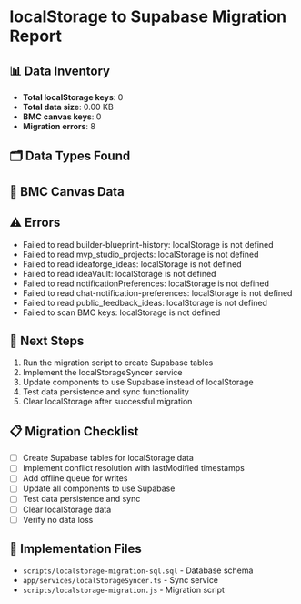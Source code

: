 
# localStorage to Supabase Migration Report

## 📊 Data Inventory
- **Total localStorage keys**: 0
- **Total data size**: 0.00 KB
- **BMC canvas keys**: 0
- **Migration errors**: 8

## 🗂️ Data Types Found


## 🎨 BMC Canvas Data


## ⚠️ Errors
- Failed to read builder-blueprint-history: localStorage is not defined
- Failed to read mvp_studio_projects: localStorage is not defined
- Failed to read ideaforge_ideas: localStorage is not defined
- Failed to read ideaVault: localStorage is not defined
- Failed to read notificationPreferences: localStorage is not defined
- Failed to read chat-notification-preferences: localStorage is not defined
- Failed to read public_feedback_ideas: localStorage is not defined
- Failed to scan BMC keys: localStorage is not defined

## 🚀 Next Steps
1. Run the migration script to create Supabase tables
2. Implement the localStorageSyncer service
3. Update components to use Supabase instead of localStorage
4. Test data persistence and sync functionality
5. Clear localStorage after successful migration

## 📋 Migration Checklist
- [ ] Create Supabase tables for localStorage data
- [ ] Implement conflict resolution with lastModified timestamps
- [ ] Add offline queue for writes
- [ ] Update all components to use Supabase
- [ ] Test data persistence and sync
- [ ] Clear localStorage data
- [ ] Verify no data loss

## 🔧 Implementation Files
- `scripts/localstorage-migration-sql.sql` - Database schema
- `app/services/localStorageSyncer.ts` - Sync service
- `scripts/localstorage-migration.js` - Migration script

